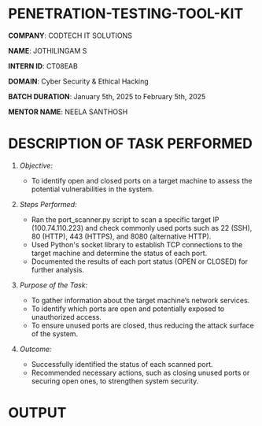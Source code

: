 # PENETRATION-TESTING-TOOL-KIT

**COMPANY**: CODTECH IT SOLUTIONS

**NAME**: JOTHILINGAM S

**INTERN ID**: CT08EAB

**DOMAIN**: Cyber Security & Ethical Hacking

**BATCH DURATION**: January 5th, 2025 to February 5th, 2025

**MENTOR NAME**: NEELA SANTHOSH

# DESCRIPTION OF TASK PERFORMED
1. *Objective:*
   - To identify open and closed ports on a target machine to assess the potential vulnerabilities in the system.

2. *Steps Performed:*
   - Ran the port_scanner.py script to scan a specific target IP (100.74.110.223) and check commonly used ports such as 22 (SSH), 80 (HTTP), 
     443 (HTTPS), and 8080 (alternative HTTP).
   - Used Python's socket library to establish TCP connections to the target machine and determine the status of each port.
   - Documented the results of each port status (OPEN or CLOSED) for further analysis.

3. *Purpose of the Task:*
   - To gather information about the target machine’s network services.
   - To identify which ports are open and potentially exposed to unauthorized access.
   - To ensure unused ports are closed, thus reducing the attack surface of the system.

4. *Outcome:*
   - Successfully identified the status of each scanned port.
   - Recommended necessary actions, such as closing unused ports or securing open ones, to strengthen system security.

# OUTPUT

